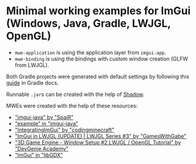 # Minimal working examples for ImGui (Windows, Java, Gradle, LWJGL, OpenGL)

* `mwe-application` is using the application layer from `imgui-app`.
* `mwe-binding` is using the bindings with custom window creation (GLFW from LWJGL).

Both Gradle projects were generated with default settings by following this [guide](https://docs.gradle.org/current/samples/sample_building_java_applications.html) in Gradle docs.

Runnable `.jar`s can be created with the help of [Shadow](https://imperceptiblethoughts.com/shadow/getting-started/).

MWEs were created with the help of these resources:

* ["imgui-java" by "SpaiR"](https://github.com/SpaiR/imgui-java)
* ["example" in "imgui-java"](https://github.com/SpaiR/imgui-java/blob/6b836aa2f94b4d5c276bb986acfc37447fe7c81e/example/src/main/java/Main.java)
* ["IntegratingImGui" by "codingminecraft"](https://github.com/codingminecraft/IntegratingImGui)
* ["ImGui in LWJGL (UPDATE) | LWJGL Series #3" by "GamesWithGabe"](https://www.youtube.com/watch?v=Xq-eVcNtUbw)
* ["3D Game Engine - Window Setup #2 LWJGL / OpenGL Tutorial" by "DevGenie Academy"](https://www.youtube.com/watch?v=a4Xwp2ln-N0&list=PL4QbKfRYvHvSJSVgHawYIvcIA0CcgnMzw&index=2)
* ["ImGui" in "libGDX"](https://libgdx.com/wiki/graphics/2d/imgui)